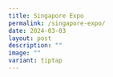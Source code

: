 ```yaml
---
title: Singapore Expo
permalink: /singapore-expo/
date: 2024-03-03
layout: post
description: ""
image: ""
variant: tiptap
---
```


